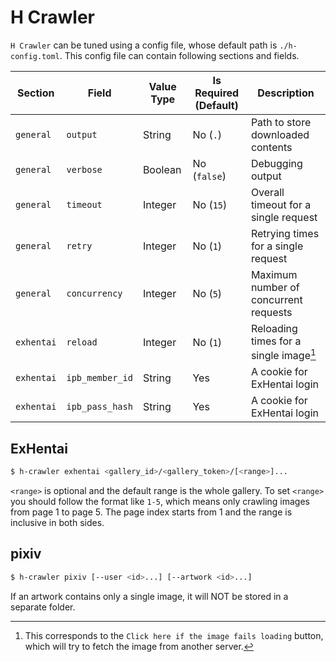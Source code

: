 # H Crawler

`H Crawler` can be tuned using a config file, whose default path is `./h-config.toml`. This config file can contain following sections and fields.

| Section | Field | Value Type | Is Required (Default) | Description |
| --- | --- | --- | --- | --- |
| `general` | `output` | String | No (`.`) | Path to store downloaded contents |
| `general` | `verbose` | Boolean | No (`false`) | Debugging output |
| `general` | `timeout` | Integer | No (`15`) | Overall timeout for a single request |
| `general` | `retry` | Integer | No (`1`) | Retrying times for a single request |
| `general` | `concurrency` | Integer | No (`5`) | Maximum number of concurrent requests |
| `exhentai` | `reload` | Integer | No (`1`) | Reloading times for a single image[^1] |
| `exhentai` | `ipb_member_id` | String | Yes | A cookie for ExHentai login |
| `exhentai` | `ipb_pass_hash` | String | Yes | A cookie for ExHentai login |

[^1]: This corresponds to the `Click here if the image fails loading` button, which will try to fetch the image from another server.

## ExHentai

``` bash
$ h-crawler exhentai <gallery_id>/<gallery_token>/[<range>]...
```

`<range>` is optional and the default range is the whole gallery. To set `<range>` you should follow the format like `1-5`, which means only crawling images from page 1 to page 5. The page index starts from 1 and the range is inclusive in both sides.

## pixiv

``` bash
$ h-crawler pixiv [--user <id>...] [--artwork <id>...]
```

If an artwork contains only a single image, it will NOT be stored in a separate folder.
